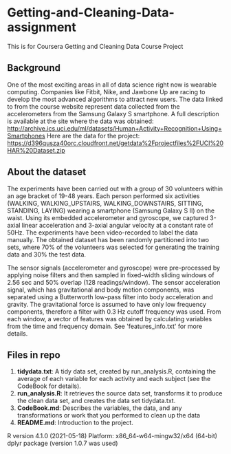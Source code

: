 # Getting-and-Cleaning-Data-assignment
This is for Coursera Getting and Cleaning Data Course Project

## Background
One of the most exciting areas in all of data science right now is wearable computing. Companies like Fitbit, Nike, and Jawbone Up are racing to develop the most advanced algorithms to attract new users. The data linked to from the course website represent data collected from the accelerometers from the Samsung Galaxy S smartphone. A full description is available at the site where the data was obtained:
http://archive.ics.uci.edu/ml/datasets/Human+Activity+Recognition+Using+Smartphones
Here are the data for the project:
https://d396qusza40orc.cloudfront.net/getdata%2Fprojectfiles%2FUCI%20HAR%20Dataset.zip

## About the dataset
The experiments have been carried out with a group of 30 volunteers within an age bracket of 19-48 years. Each person performed six activities (WALKING, WALKING_UPSTAIRS, WALKING_DOWNSTAIRS, SITTING, STANDING, LAYING) wearing a smartphone (Samsung Galaxy S II) on the waist. Using its embedded accelerometer and gyroscope, we captured 3-axial linear acceleration and 3-axial angular velocity at a constant rate of 50Hz. The experiments have been video-recorded to label the data manually. The obtained dataset has been randomly partitioned into two sets, where 70% of the volunteers was selected for generating the training data and 30% the test data.

The sensor signals (accelerometer and gyroscope) were pre-processed by applying noise filters and then sampled in fixed-width sliding windows of 2.56 sec and 50% overlap (128 readings/window). The sensor acceleration signal, which has gravitational and body motion components, was separated using a Butterworth low-pass filter into body acceleration and gravity. The gravitational force is assumed to have only low frequency components, therefore a filter with 0.3 Hz cutoff frequency was used. From each window, a vector of features was obtained by calculating variables from the time and frequency domain. See 'features_info.txt' for more details.

## Files in repo
1) **tidydata.txt**: A tidy data set, created by run_analysis.R, containing the average of each variable for each activity and each subject (see the CodeBook for details). 
2) **run_analysis.R**: It retrieves the source data set, transforms it to produce the clean data set, and creates the data set tidydata.txt.
3) **CodeBook.md**: Describes the variables, the data, and any transformations or work that you performed to clean up the data
4) **README.md**: Introduction to the project.

R version 4.1.0 (2021-05-18) 
Platform: x86_64-w64-mingw32/x64 (64-bit)
dplyr package (version 1.0.7 was used)
